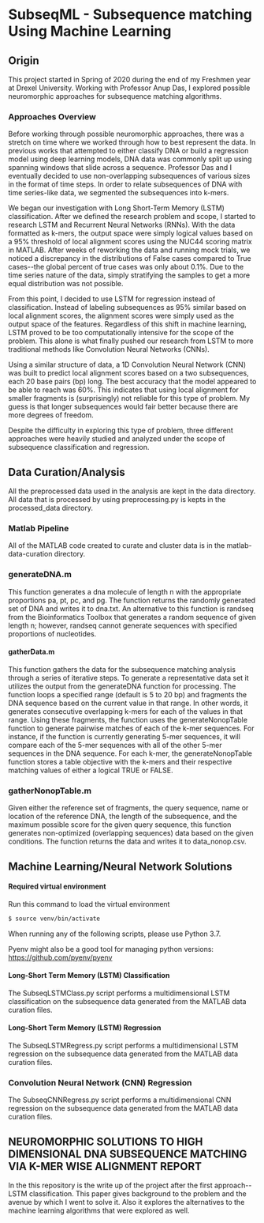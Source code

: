 # SubseqML - Subsequence matching Using Machine Learning

## Origin

This project started in Spring of 2020 during the end of my Freshmen year at Drexel University. Working with Professor Anup Das, I explored possible neuromorphic approaches for subsequence matching algorithms. 

### Approaches Overview

Before working through possible neuromorphic approaches, there was a stretch on time where we worked through how to best represent the data. In previous works that attempted to either classify DNA or build a regression model using deep learning models, DNA data was commonly split up using spanning windows that slide across a sequence. Professor Das and I eventually decided to use non-overlapping subsequences of various sizes in the format of time steps. In order to relate subsequences of DNA with time series-like data, we segmented the subsequences into k-mers.

We began our investigation with Long Short-Term Memory (LSTM) classification. After we defined the research problem and scope, I started to research LSTM and Recurrent Neural Networks (RNNs). With the data formatted as k-mers, the output space were simply logical values based on a 95% threshold of local alignment scores using the NUC44 scoring matrix in MATLAB. After weeks of reworking the data and running mock trials, we noticed a discrepancy in the distributions of False cases compared to True cases--the global percent of true cases was only about 0.1%. Due to the time series nature of the data, simply stratifying the samples to get a more equal distribution was not possible. 

From this point, I decided to use LSTM for regression instead of classification. Instead of labeling subsequences as 95% similar based on local alignment scores, the alignment scores were simply used as the output space of the features. Regardless of this shift in machine learning, LSTM proved to be too computationally intensive for the scope of the problem. This alone is what finally pushed our research from LSTM to more traditional methods like Convolution Neural Networks (CNNs).

Using a similar structure of data, a 1D Convolution Neural Network (CNN) was built to predict local alignment scores based on a two subsequences, each 20 base pairs (bp) long. The best accuracy that the model appeared to be able to reach was 60%. This indicates that using local alignment for smaller fragments is (surprisingly) not reliable for this type of problem. My guess is that longer subsequences would fair better because there are more degrees of freedom. 

Despite the difficulty in exploring this type of problem, three different approaches were heavily studied and analyzed under the scope of subsequence classification and regression.

## Data Curation/Analysis

All the preprocessed data used in the analysis are kept in the data directory. All data that is processed by using preprocessing.py is kepts in the processed_data directory.

### Matlab Pipeline

All of the MATLAB code created to curate and cluster data is in the matlab-data-curation directory.

### generateDNA.m

This function generates a dna molecule of length n with the appropriate proportions pa, pt, pc, and pg. The function returns the randomly generated set of DNA and writes it to dna.txt. An alternative to this function is randseq from the Bioinformatics Toolbox that generates a random sequence of given length n; however, randseq cannot generate sequences with specified proportions of nucleotides.

#### gatherData.m

This function gathers the data for the subsequence matching analysis through a series of iterative steps. To generate a representative data set it utilizes the output from the generateDNA function for processing. The function loops a specified range (default is 5 to 20 bp) and fragments the DNA sequence based on the current value in that range. In other words, it generates consecutive overlapping k-mers for each of the values in that range. Using these fragments, the function uses the generateNonopTable function to generate pairwise matches of each of the k-mer sequences. For instance, if the function is currently generating 5-mer sequences, it will compare each of the 5-mer sequences with all of the other 5-mer sequences in the DNA sequence. For each k-mer, the generateNonopTable function stores a table objective with the k-mers and their respective matching values of either a logical TRUE or FALSE.

### gatherNonopTable.m

Given either the reference set of fragments, the query sequence, name or location of the reference DNA, the length of the subsequence, and the maximum possible score for the given query sequence, this function generates non-optimized (overlapping sequences) data based on the given conditions. The function returns the data and writes it to data_nonop.csv.

## Machine Learning/Neural Network Solutions

#### Required virtual environment

Run this command to load the virtual environment
```bash
$ source venv/bin/activate
```

When running any of the following scripts, please use Python 3.7.

Pyenv might also be a good tool for managing python versions: https://github.com/pyenv/pyenv

#### Long-Short Term Memory (LSTM) Classification

The SubseqLSTMClass.py script performs a multidimensional LSTM classification on the subsequence data generated from the MATLAB data curation files.

#### Long-Short Term Memory (LSTM) Regression

The SubseqLSTMRegress.py script performs a multidimensional LSTM regression on the subsequence data generated from the MATLAB data curation files.

### Convolution Neural Network (CNN) Regression

The SubseqCNNRegress.py script performs a multidimensional CNN regression on the subsequence data generated from the MATLAB data curation files.

## NEUROMORPHIC SOLUTIONS TO HIGH DIMENSIONAL DNA SUBSEQUENCE MATCHING VIA K-MER WISE ALIGNMENT REPORT

In the this repository is the write up of the project after the first approach--LSTM classification. This paper gives background to the problem and the avenue by which I went to solve it. Also it explores the alternatives to the machine learning algorithms that were explored as well.

